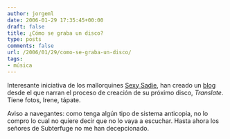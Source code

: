 ```yaml
---
author: jorgeml
date: 2006-01-29 17:35:45+00:00
draft: false
title: ¿Cómo se graba un disco?
type: posts
comments: false
url: /2006/01/29/como-se-graba-un-disco/
tags:
- música
---
```


Interesante iniciativa de los mallorquines [Sexy Sadie](http://www-sexy-sadie.com), han creado un [blog](http://translatethisworld.blogspot.com/) desde el que narran el proceso de creación de su próximo disco, _Translate_. Tiene fotos, Irene, tápate.

Aviso a navegantes: como tenga algún tipo de sistema anticopia, no lo compro lo cual no quiere decir que no lo vaya a escuchar. Hasta ahora los señores de Subterfuge no me han decepcionado.
